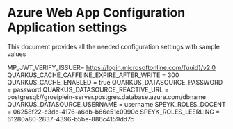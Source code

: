 # Azure Web App Configuration Application settings

This document provides all the needed configuration settings with sample values

MP_JWT_VERIFY_ISSUER= https://login.microsoftonline.com/{uuid}/v2.0
QUARKUS_CACHE_CAFFEINE_EXPIRE_AFTER_WRITE = 300
QUARKUS_CACHE_ENABLED = true
QUARKUS_DATASOURCE_PASSWORD = password
QUARKUS_DATASOURCE_REACTIVE_URL = postgresql://groeiplein-server.postgres.database.azure.com/dbname
QUARKUS_DATASOURCE_USERNAME = username
SPEYK_ROLES_DOCENT = 06258f22-c3dc-4176-a6db-b66e51e0990c
SPEYK_ROLES_LEERLING = 61280a80-2837-4396-b5be-886c4159dd7c
